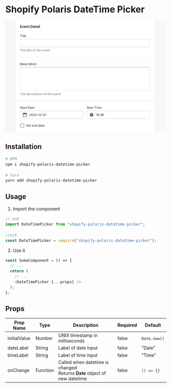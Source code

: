 # Shopify Polaris DateTime Picker

![](picker-example.gif)

##  Installation
```sh
# NPM
npm i shopify-polaris-datetime-picker

# Yarn
yarn add shopify-polaris-datetime-picker
```

## Usage
1. Import the component
```javascript
// es6
import DateTimePicker from "shopify-polaris-datetime-picker";

//es5
const DateTimePicker = require("shopify-polaris-datetime-picker");
```

2. Use it
```javascript
const SomeComponent = () => {
  // ...
  return (
    // ...
    <DateTimePicker {...props} />
  );
};
```

## Props
| Prop Name    | Type     | Description                                                     | Required | Default    |
|--------------|----------|-----------------------------------------------------------------|----------|------------|
| initialValue | Number   | UNIX timestamp in milliseconds                                  | false    | `Date.now()` |
| dateLabel    | String   | Label of date input                                             | false    | "Date"     |
| timeLabel    | String   | Label of time input                                             | false    | "Time"     |
| onChange     | Function | Called when datetime is changed <br /> Returns **Date** object of new datetime | false    | `() => {}`   |